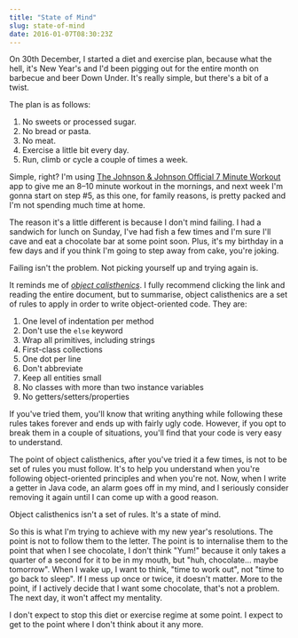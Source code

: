 ```yaml
---
title: "State of Mind"
slug: state-of-mind
date: 2016-01-07T08:30:23Z
---
```


On 30th December, I started a diet and exercise plan, because what the hell, it's New Year's and I'd been pigging out for the entire month on barbecue and beer Down Under. It's really simple, but there's a bit of a twist.

The plan is as follows:

  1. No sweets or processed sugar.
  2. No bread or pasta.
  3. No meat.
  4. Exercise a little bit every day.
  5. Run, climb or cycle a couple of times a week.

<!--more-->

Simple, right? I'm using [The Johnson & Johnson Official 7 Minute Workout][] app to give me an 8–10 minute workout in the mornings, and next week I'm gonna start on step #5, as this one, for family reasons, is pretty packed and I'm not spending much time at home.

The reason it's a little different is because I don't mind failing. I had a sandwich for lunch on Sunday, I've had fish a few times and I'm sure I'll cave and eat a chocolate bar at some point soon. Plus, it's my birthday in a few days and if you think I'm going to step away from cake, you're joking.

Failing isn't the problem. Not picking yourself up and trying again is.

It reminds me of [*object calisthenics*][Object Calisthenics]. I fully recommend clicking the link and reading the entire document, but to summarise, object calisthenics are a set of rules to apply in order to write object-oriented code. They are:

  1. One level of indentation per method
  2. Don't use the `else` keyword
  3. Wrap all primitives, including strings
  4. First-class collections
  5. One dot per line
  6. Don't abbreviate
  7. Keep all entities small
  8. No classes with more than two instance variables
  9. No getters/setters/properties

If you've tried them, you'll know that writing anything while following these rules takes forever and ends up with fairly ugly code. However, if you opt to break them in a couple of situations, you'll find that your code is very easy to understand.

The point of object calisthenics, after you've tried it a few times, is not to be set of rules you must follow. It's to help you understand when you're following object-oriented principles and when you're not. Now, when I write a getter in Java code, an alarm goes off in my mind, and I seriously consider removing it again until I can come up with a good reason.

Object calisthenics isn't a set of rules. It's a state of mind.

So this is what I'm trying to achieve with my new year's resolutions. The point is not to follow them to the letter. The point is to internalise them to the point that when I see chocolate, I don't think "Yum!" because it only takes a quarter of a second for it to be in my mouth, but "huh, chocolate… maybe tomorrow". When I wake up, I want to think, "time to work out", not "time to go back to sleep". If I mess up once or twice, it doesn't matter. More to the point, if I actively decide that I want some chocolate, that's not a problem. The next day, it won't affect my mentality.

I don't expect to stop this diet or exercise regime at some point. I expect to get to the point where I don't think about it any more.

[The Johnson & Johnson Official 7 Minute Workout]: https://7minuteworkout.jnj.com/
[Object Calisthenics]: https://www.cs.helsinki.fi/u/luontola/tdd-2009/ext/ObjectCalisthenics.pdf
